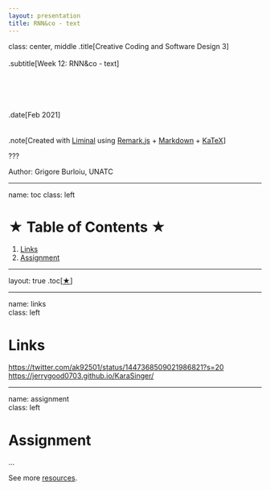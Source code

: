 ```yaml
---
layout: presentation
title: RNN&co - text
---
```


class: center, middle
.title[Creative Coding and Software Design 3]
<br/><br/>
.subtitle[Week 12: RNN&co - text]
<br/><br/><br/><br/><br/><br/>
.date[Feb 2021] 
<br/><br/><br/>
.note[Created with [Liminal](https://github.com/jonathanlilly/liminal) using [Remark.js](http://remarkjs.com/) + [Markdown](https://github.com/adam-p/markdown-here/wiki/Markdown-Cheatsheet) +  [KaTeX](https://katex.org)]

???

Author: Grigore Burloiu, UNATC
    
---
name: toc
class: left
# ★ Table of Contents ★      <!-- omit in toc -->
      
1. [Links](#links)
2. [Assignment](#assignment)

        
<!-- Comment out the next slide if you don't want the Table of Contents link -->         
---
layout: true  .toc[[★](#toc)]
        
---
name: links  
class: left
# Links

https://twitter.com/ak92501/status/1447368509021986821?s=20 https://jerrygood0703.github.io/KaraSinger/





---

name: assignment       
class: left
#  Assignment

...


See more [resources](../resources).



